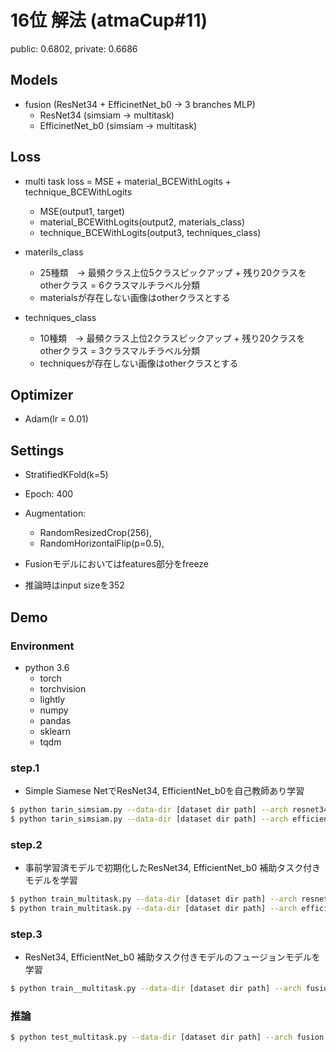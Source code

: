 # 16位 解法 (atmaCup#11)

public: 0.6802, private: 0.6686

## Models
* fusion (ResNet34 + EfficinetNet_b0 -> 3 branches MLP)
    * ResNet34 (simsiam -> multitask)
    * EfficinetNet_b0 (simsiam -> multitask)

## Loss
* multi task loss = MSE + material_BCEWithLogits + technique_BCEWithLogits
    * MSE(output1, target)
    * material_BCEWithLogits(output2, materials_class)
    * technique_BCEWithLogits(output3, techniques_class)

* materils_class
    * 25種類　-> 最頻クラス上位5クラスピックアップ + 残り20クラスをotherクラス = 6クラスマルチラベル分類
    * materialsが存在しない画像はotherクラスとする

* techniques_class
    * 10種類　-> 最頻クラス上位2クラスピックアップ + 残り20クラスをotherクラス = 3クラスマルチラベル分類
    * techniquesが存在しない画像はotherクラスとする

## Optimizer
* Adam(lr = 0.01)

## Settings
* StratifiedKFold(k=5)
* Epoch: 400
* Augmentation:
    * RandomResizedCrop(256),
    * RandomHorizontalFlip(p=0.5),

* Fusionモデルにおいてはfeatures部分をfreeze
* 推論時はinput sizeを352

## Demo

### Environment
* python 3.6
    * torch
    * torchvision
    * lightly
    * numpy
    * pandas
    * sklearn
    * tqdm

### step.1 
* Simple Siamese NetでResNet34, EfficientNet_b0を自己教師あり学習

```bash
$ python tarin_simsiam.py --data-dir [dataset dir path] --arch resnet34
$ python tarin_simsiam.py --data-dir [dataset dir path] --arch efficientnet_b0
```

### step.2
* 事前学習済モデルで初期化したResNet34, EfficientNet_b0 補助タスク付きモデルを学習

```bash
$ python train_multitask.py --data-dir [dataset dir path] --arch resnet34 --init-weight-path [step.1で保存した学習済モデルpath]
$ python train_multitask.py --data-dir [dataset dir path] --arch efficientnet_b0 --init-weight-path [step.1で保存した学習済モデルpath]
```

### step.3
* ResNet34, EfficientNet_b0 補助タスク付きモデルのフュージョンモデルを学習

```bash
$ python train__multitask.py --data-dir [dataset dir path] --arch fusion ## engine/multi_task_trainer.py 150, 151行目にstep.2で学習したモデルパスを指定
```

### 推論

```bash
$ python test_multitask.py --data-dir [dataset dir path] --arch fusion --res-dir [step.3で保存した学習済モデル]
```
